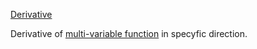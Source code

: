 [Derivative](Derivative.md)

Derivative of [multi-variable function](multi-variable%20function) in specyfic direction.